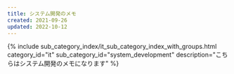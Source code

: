 ```yaml
---
title: システム開発のメモ
created: 2021-09-26
updated: 2022-10-12
---
```

{% include sub_category_index/it_sub_category_index_with_groups.html
    category_id="it"
    sub_category_id="system_development"
    description="こちらはシステム開発のメモになります" %}
